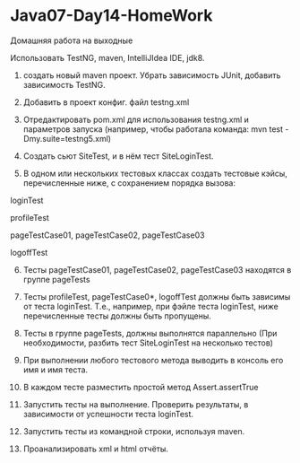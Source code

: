 # Java07-Day14-HomeWork
Домашняя работа на выходные

Использовать TestNG, maven, IntelliJIdea IDE, jdk8.

1. создать новый maven проект. Убрать завиcимость JUnit,  добавить зависимость TestNG.

2. Добавить в проект конфиг. файл testng.xml

3. Отредактировать pom.xml для использования testng.xml и параметров запуска (например, чтобы работала команда: mvn test -Dmy.suite=testng5.xml)

4. Создать сьют SiteTest, и в нём тест SiteLoginTest.

5. В одном или нескольких тестовых классах создать тестовые кэйсы, перечисленные ниже, с сохранением порядка вызова: 

loginTest

profileTest

pageTestCase01, pageTestCase02, pageTestCase03

logoffTest
   
6. Тесты pageTestCase01, pageTestCase02, pageTestCase03 находятся в группе pageTests

7. Тесты  profileTest, pageTestCase0*, logoffTest
   должны быть зависимы от теста loginTest. Т.е., например, при фэйле теста loginTest, ниже перечисленные тесты должны быть пропущены.

8. Тесты в группе pageTests, должны выполнятся параллельно (При необходимости, разбить тест SiteLoginTest на несколько тестов)

9. При выполнении любого тестового метода выводить в консоль его имя и имя теста.

10. В каждом тесте разместить простой метод Assert.assertTrue

11. Запустить тесты на выполнение. Проверить результаты, в зависимости от успешности теста loginTest.

12. Запустить тесты из командной строки, используя maven.

13. Проанализировать xml и html отчёты.

 
   
   

